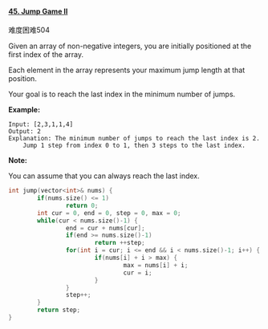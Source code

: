 #### [45. Jump Game II](https://leetcode-cn.com/problems/jump-game-ii/)

难度困难504

Given an array of non-negative integers, you are initially positioned at the first index of the array.

Each element in the array represents your maximum jump length at that position.

Your goal is to reach the last index in the minimum number of jumps.

**Example:**

```
Input: [2,3,1,1,4]
Output: 2
Explanation: The minimum number of jumps to reach the last index is 2.
    Jump 1 step from index 0 to 1, then 3 steps to the last index.
```

**Note:**

You can assume that you can always reach the last index.

```cpp
int jump(vector<int>& nums) {                                                                 
        if(nums.size() <= 1)                                                                  
                return 0;                                                                     
        int cur = 0, end = 0, step = 0, max = 0;                                              
        while(cur < nums.size()-1) {                                                          
                end = cur + nums[cur];                                                        
                if(end >= nums.size()-1)                                                      
                        return ++step;                                                        
                for(int i = cur; i <= end && i < nums.size()-1; i++) {                        
                        if(nums[i] + i > max) {                                               
                                max = nums[i] + i;                                            
                                cur = i;                                                      
                        }                                                                     
                }                                                                             
                step++;                                                                       
        }                                                                                     
        return step;                                                                          
}        
```

